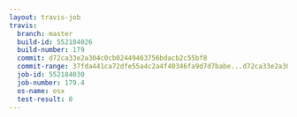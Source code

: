 ```yaml
---
layout: travis-job
travis:
  branch: master
  build-id: 552184026
  build-number: 179
  commit: d72ca33e2a304c0cb02449463756bdacb2c55bf8
  commit-range: 37fda441ca72dfe55a4c2a4f40346fa9d7d7babe...d72ca33e2a304c0cb02449463756bdacb2c55bf8
  job-id: 552184030
  job-number: 179.4
  os-name: osx
  test-result: 0
---
```

